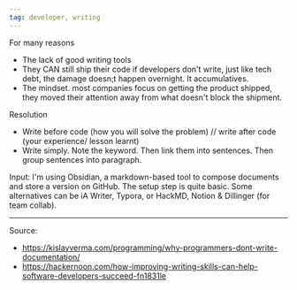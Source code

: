 ```yaml
---
tag: developer, writing
---
```


For many reasons
- The lack of good writing tools
- They CAN still ship their code if developers don't write, just like tech debt, the damage doesn;t happen overnight. It accumulatives. 
- The mindset. most companies focus on getting the product shipped, they moved their attention away from what doesn't block the shipment. 

Resolution
- Write before code (how you will solve the problem) // write after code (your experience/ lesson learnt) 
- Write simply. Note the keyword. Then link them into sentences. Then group sentences into paragraph. 

Input: I'm using Obsidian, a markdown-based tool to compose documents and store a version on GitHub. The setup step is quite basic. Some alternatives can be iA Writer, Typora, or HackMD, Notion & Dillinger (for team collab).

---
Source:
- https://kislayverma.com/programming/why-programmers-dont-write-documentation/
- https://hackernoon.com/how-improving-writing-skills-can-help-software-developers-succeed-fn1831le